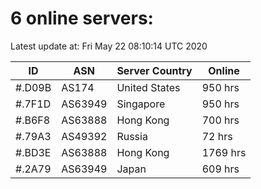 # 6 online servers:

Latest update at: Fri May 22 08:10:14 UTC 2020

| ID | ASN | Server Country | Online |
| -- | --- | -------------- | ------ |
| #.D09B | AS174 | United States | 950 hrs |
| #.7F1D | AS63949 | Singapore | 950 hrs |
| #.B6F8 | AS63888 | Hong Kong | 700 hrs |
| #.79A3 | AS49392 | Russia | 72 hrs |
| #.BD3E | AS63888 | Hong Kong | 1769 hrs |
| #.2A79 | AS63949 | Japan | 609 hrs |

